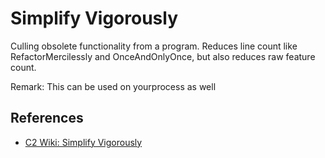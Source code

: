 # Simplify Vigorously

Culling obsolete functionality from a program. Reduces line count like RefactorMercilessly and OnceAndOnlyOnce, but also reduces raw feature count.

Remark: This can be used on yourprocess as well

## References

* [C2 Wiki: Simplify Vigorously](https://c2.com/cgi/wiki?SimplifyVigorously)
